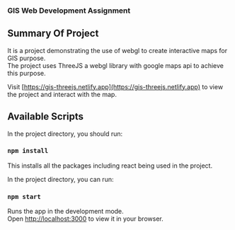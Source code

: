 ### GIS Web Development Assignment

## Summary Of Project

It is a project demonstrating the use of webgl to create interactive maps for GIS purpose.\
The project uses ThreeJS a webgl library with google maps api to achieve this purpose.

Visit [https://gis-threejs.netlify.app](https://gis-threejs.netlify.app) to view the project and interact with the map.

## Available Scripts

In the project directory, you should run:

### `npm install`

This installs all the packages including react being used in the project.

In the project directory, you can run:

### `npm start`

Runs the app in the development mode.\
Open [http://localhost:3000](http://localhost:3000) to view it in your browser.
